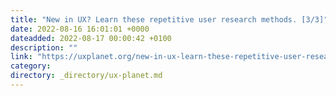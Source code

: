 ```yaml
---
title: "New in UX? Learn these repetitive user research methods. [3/3]"
date: 2022-08-16 16:01:01 +0000
dateadded: 2022-08-17 00:00:42 +0100
description: ""
link: "https://uxplanet.org/new-in-ux-learn-these-repetitive-user-research-methods-3-3-3dfc866fa450?source=rss----819cc2aaeee0---4"
category:
directory: _directory/ux-planet.md
---
```

